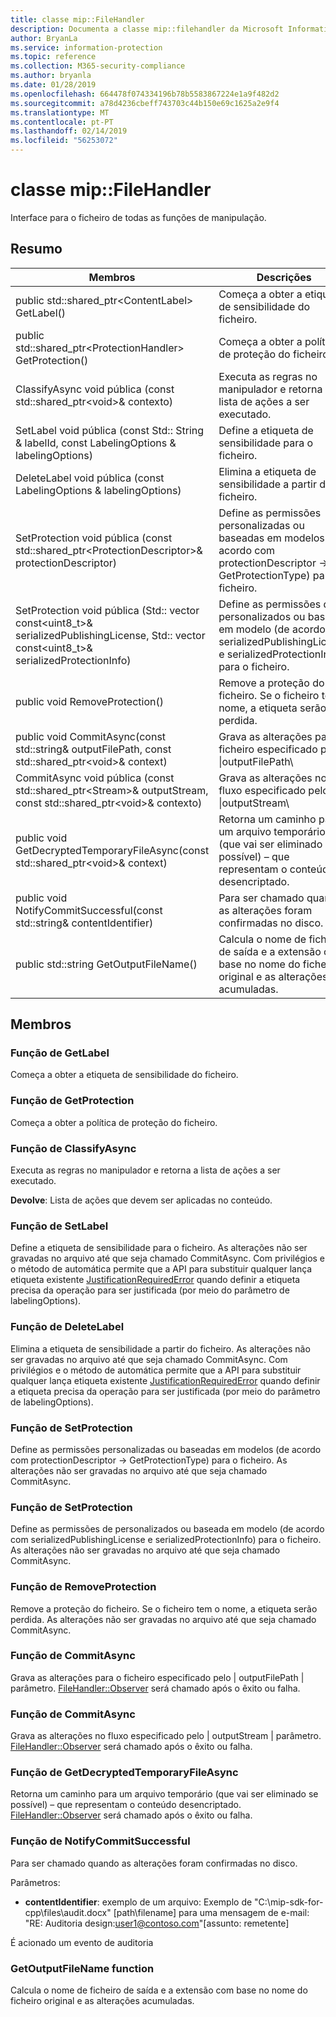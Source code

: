 ```yaml
---
title: classe mip::FileHandler
description: Documenta a classe mip::filehandler da Microsoft Information Protection (MIP) SDK.
author: BryanLa
ms.service: information-protection
ms.topic: reference
ms.collection: M365-security-compliance
ms.author: bryanla
ms.date: 01/28/2019
ms.openlocfilehash: 664478f074334196b78b5583867224e1a9f482d2
ms.sourcegitcommit: a78d4236cbeff743703c44b150e69c1625a2e9f4
ms.translationtype: MT
ms.contentlocale: pt-PT
ms.lasthandoff: 02/14/2019
ms.locfileid: "56253072"
---
```

# <a name="class-mipfilehandler"></a>classe mip::FileHandler 
Interface para o ficheiro de todas as funções de manipulação.
  
## <a name="summary"></a>Resumo
 Membros                        | Descrições                                
--------------------------------|---------------------------------------------
public std::shared_ptr\<ContentLabel\> GetLabel()  |  Começa a obter a etiqueta de sensibilidade do ficheiro.
public std::shared_ptr\<ProtectionHandler\> GetProtection()  |  Começa a obter a política de proteção do ficheiro.
ClassifyAsync void pública (const std::shared_ptr\<void\>& contexto)  |  Executa as regras no manipulador e retorna a lista de ações a ser executado.
SetLabel void pública (const Std:: String & labelId, const LabelingOptions & labelingOptions)  |  Define a etiqueta de sensibilidade para o ficheiro.
DeleteLabel void pública (const LabelingOptions & labelingOptions)  |  Elimina a etiqueta de sensibilidade a partir do ficheiro.
SetProtection void pública (const std::shared_ptr\<ProtectionDescriptor\>& protectionDescriptor)  |  Define as permissões personalizadas ou baseadas em modelos (de acordo com protectionDescriptor -> GetProtectionType) para o ficheiro.
SetProtection void pública (Std:: vector const\<uint8_t\>& serializedPublishingLicense, Std:: vector const\<uint8_t\>& serializedProtectionInfo)  |  Define as permissões de personalizados ou baseada em modelo (de acordo com serializedPublishingLicense e serializedProtectionInfo) para o ficheiro.
public void RemoveProtection()  |  Remove a proteção do ficheiro. Se o ficheiro tem o nome, a etiqueta serão perdida.
public void CommitAsync(const std::string& outputFilePath, const std::shared_ptr\<void\>& context) | Grava as alterações para o ficheiro especificado pelo \|outputFilePath\ |  parâmetro.
CommitAsync void pública (const std::shared_ptr\<Stream\>& outputStream, const std::shared_ptr\<void\>& contexto) | Grava as alterações no fluxo especificado pelo \|outputStream\ |  parâmetro.
public void GetDecryptedTemporaryFileAsync(const std::shared_ptr\<void\>& context)  |  Retorna um caminho para um arquivo temporário (que vai ser eliminado se possível) – que representam o conteúdo desencriptado.
public void NotifyCommitSuccessful(const std::string& contentIdentifier)  |  Para ser chamado quando as alterações foram confirmadas no disco.
public std::string GetOutputFileName()  |  Calcula o nome de ficheiro de saída e a extensão com base no nome do ficheiro original e as alterações acumuladas.
  
## <a name="members"></a>Membros
  
### <a name="getlabel-function"></a>Função de GetLabel
Começa a obter a etiqueta de sensibilidade do ficheiro.
  
### <a name="getprotection-function"></a>Função de GetProtection
Começa a obter a política de proteção do ficheiro.
  
### <a name="classifyasync-function"></a>Função de ClassifyAsync
Executa as regras no manipulador e retorna a lista de ações a ser executado.

  
**Devolve**: Lista de ações que devem ser aplicadas no conteúdo.
  
### <a name="setlabel-function"></a>Função de SetLabel
Define a etiqueta de sensibilidade para o ficheiro.
As alterações não ser gravadas no arquivo até que seja chamado CommitAsync. Com privilégios e o método de automática permite que a API para substituir qualquer lança etiqueta existente [JustificationRequiredError](class_mip_justificationrequirederror.md) quando definir a etiqueta precisa da operação para ser justificada (por meio do parâmetro de labelingOptions).
  
### <a name="deletelabel-function"></a>Função de DeleteLabel
Elimina a etiqueta de sensibilidade a partir do ficheiro.
As alterações não ser gravadas no arquivo até que seja chamado CommitAsync. Com privilégios e o método de automática permite que a API para substituir qualquer lança etiqueta existente [JustificationRequiredError](class_mip_justificationrequirederror.md) quando definir a etiqueta precisa da operação para ser justificada (por meio do parâmetro de labelingOptions).
  
### <a name="setprotection-function"></a>Função de SetProtection
Define as permissões personalizadas ou baseadas em modelos (de acordo com protectionDescriptor -> GetProtectionType) para o ficheiro.
As alterações não ser gravadas no arquivo até que seja chamado CommitAsync.
  
### <a name="setprotection-function"></a>Função de SetProtection
Define as permissões de personalizados ou baseada em modelo (de acordo com serializedPublishingLicense e serializedProtectionInfo) para o ficheiro.
As alterações não ser gravadas no arquivo até que seja chamado CommitAsync.
  
### <a name="removeprotection-function"></a>Função de RemoveProtection
Remove a proteção do ficheiro. Se o ficheiro tem o nome, a etiqueta serão perdida.
As alterações não ser gravadas no arquivo até que seja chamado CommitAsync.
  
### <a name="commitasync-function"></a>Função de CommitAsync
Grava as alterações para o ficheiro especificado pelo | outputFilePath | parâmetro.
[FileHandler::Observer](class_mip_filehandler_observer.md) será chamado após o êxito ou falha.
  
### <a name="commitasync-function"></a>Função de CommitAsync
Grava as alterações no fluxo especificado pelo | outputStream | parâmetro.
[FileHandler::Observer](class_mip_filehandler_observer.md) será chamado após o êxito ou falha.
  
### <a name="getdecryptedtemporaryfileasync-function"></a>Função de GetDecryptedTemporaryFileAsync
Retorna um caminho para um arquivo temporário (que vai ser eliminado se possível) – que representam o conteúdo desencriptado.
[FileHandler::Observer](class_mip_filehandler_observer.md) será chamado após o êxito ou falha.
  
### <a name="notifycommitsuccessful-function"></a>Função de NotifyCommitSuccessful
Para ser chamado quando as alterações foram confirmadas no disco.

Parâmetros:  
* **contentIdentifier**: exemplo de um arquivo: Exemplo de "C:\mip-sdk-for-cpp\files\audit.docx" [path\filename] para uma mensagem de e-mail: "RE: Auditoria design:user1@contoso.com"[assunto: remetente] 


É acionado um evento de auditoria
  
### <a name="getoutputfilename-function"></a>GetOutputFileName function
Calcula o nome de ficheiro de saída e a extensão com base no nome do ficheiro original e as alterações acumuladas.
